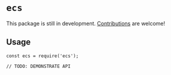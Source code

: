 # `ecs`

This package is still in development. [Contributions](https://github.com/Mateiadrielrafael/reix) are welcome!

## Usage

```
const ecs = require('ecs');

// TODO: DEMONSTRATE API
```
